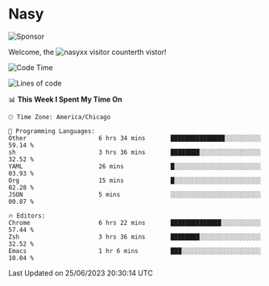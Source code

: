 # Nasy

<!--
<p align="center">
<img height="200" src="https://github-readme-stats.vercel.app/api?username=nasyxx&count_private=true&show_icons=true&theme=dracula&include_all_commits=true"/>
<img height="200" src="https://github-readme-stats.vercel.app/api/top-langs/?username=nasyxx&theme=dracula&hide=html,jupyter+notebook&count_private=true&show_icons=true"/>
</p>

  
----------------
-->

![Sponsor](https://img.shields.io/static/v1.svg?label=Sponsor&message=%E2%9D%A4&logo=GitHub&style=flat&color=pink)
 
Welcome, the ![nasyxx visitor counter](https://count.getloli.com/get/@nasyxx?theme=rule34)th vistor!
 
<!--START_SECTION:waka-->
![Code Time](http://img.shields.io/badge/Code%20Time-3%2C581%20hrs%2017%20mins-blue)

![Lines of code](https://img.shields.io/badge/From%20Hello%20World%20I%27ve%20Written-6.3%20million%20lines%20of%20code-blue)

📊 **This Week I Spent My Time On** 

```text
🕑︎ Time Zone: America/Chicago

💬 Programming Languages: 
Other                    6 hrs 34 mins       ███████████████░░░░░░░░░░   59.14 % 
sh                       3 hrs 36 mins       ████████░░░░░░░░░░░░░░░░░   32.52 % 
YAML                     26 mins             █░░░░░░░░░░░░░░░░░░░░░░░░   03.93 % 
Org                      15 mins             █░░░░░░░░░░░░░░░░░░░░░░░░   02.28 % 
JSON                     5 mins              ░░░░░░░░░░░░░░░░░░░░░░░░░   00.87 % 

🔥 Editors: 
Chrome                   6 hrs 22 mins       ██████████████░░░░░░░░░░░   57.44 % 
Zsh                      3 hrs 36 mins       ████████░░░░░░░░░░░░░░░░░   32.52 % 
Emacs                    1 hr 6 mins         ███░░░░░░░░░░░░░░░░░░░░░░   10.04 % 
```


 Last Updated on 25/06/2023 20:30:14 UTC
<!--END_SECTION:waka-->

<!-- ![visitors](https://visitor-badge.laobi.icu/badge?page_id=nasyxx.nasyxx) -->
